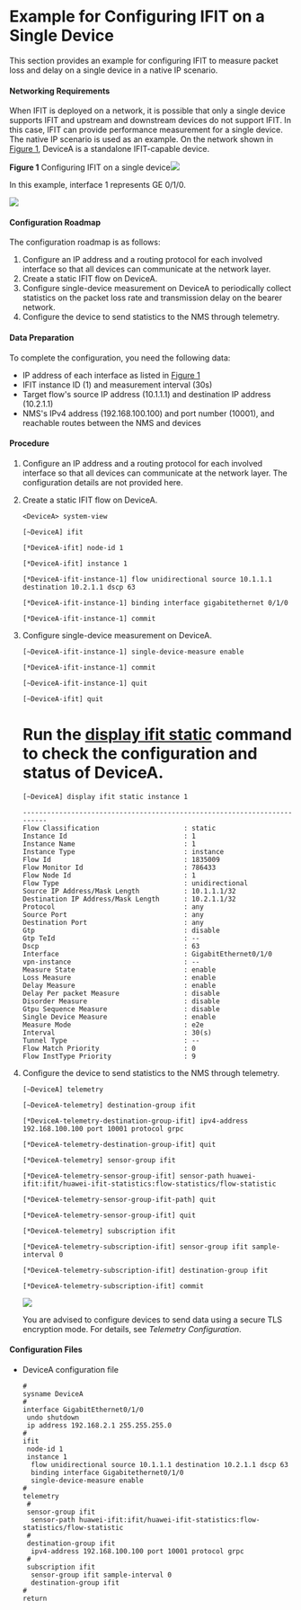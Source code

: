 Example for Configuring IFIT on a Single Device
===============================================

This section provides an example for configuring IFIT to measure packet loss and delay on a single device in a native IP scenario.

#### Networking Requirements

When IFIT is deployed on a network, it is possible that only a single device supports IFIT and upstream and downstream devices do not support IFIT. In this case, IFIT can provide performance measurement for a single device. The native IP scenario is used as an example. On the network shown in [Figure 1](#EN-US_TASK_0000001274688542__fig3691666259), DeviceA is a standalone IFIT-capable device.

**Figure 1** Configuring IFIT on a single device![](../../../../public_sys-resources/note_3.0-en-us.png) 

In this example, interface 1 represents GE 0/1/0.


  
![](figure/en-us_image_0000001340224481.png)

#### Configuration Roadmap

The configuration roadmap is as follows:

1. Configure an IP address and a routing protocol for each involved interface so that all devices can communicate at the network layer.
2. Create a static IFIT flow on DeviceA.
3. Configure single-device measurement on DeviceA to periodically collect statistics on the packet loss rate and transmission delay on the bearer network.
4. Configure the device to send statistics to the NMS through telemetry.


#### Data Preparation

To complete the configuration, you need the following data:

* IP address of each interface as listed in [Figure 1](#EN-US_TASK_0000001274688542__fig3691666259)
* IFIT instance ID (1) and measurement interval (30s)
* Target flow's source IP address (10.1.1.1) and destination IP address (10.2.1.1)
* NMS's IPv4 address (192.168.100.100) and port number (10001), and reachable routes between the NMS and devices


#### Procedure

1. Configure an IP address and a routing protocol for each involved interface so that all devices can communicate at the network layer. The configuration details are not provided here.
2. Create a static IFIT flow on DeviceA.
   
   
   ```
   <DeviceA> system-view
   ```
   ```
   [~DeviceA] ifit
   ```
   ```
   [*DeviceA-ifit] node-id 1
   ```
   ```
   [*DeviceA-ifit] instance 1
   ```
   ```
   [*DeviceA-ifit-instance-1] flow unidirectional source 10.1.1.1 destination 10.2.1.1 dscp 63
   ```
   ```
   [*DeviceA-ifit-instance-1] binding interface gigabitethernet 0/1/0
   ```
   ```
   [*DeviceA-ifit-instance-1] commit
   ```
3. Configure single-device measurement on DeviceA.
   
   
   ```
   [~DeviceA-ifit-instance-1] single-device-measure enable
   ```
   ```
   [*DeviceA-ifit-instance-1] commit
   ```
   ```
   [~DeviceA-ifit-instance-1] quit
   ```
   ```
   [~DeviceA-ifit] quit
   ```
   # Run the [**display ifit static**](cmdqueryname=display+ifit+static) command to check the configuration and status of DeviceA.
   ```
   [~DeviceA] display ifit static instance 1
   ```
   ```
   -------------------------------------------------------------------------
   Flow Classification                     : static
   Instance Id                             : 1
   Instance Name                           : 1
   Instance Type                           : instance 
   Flow Id                                 : 1835009
   Flow Monitor Id                         : 786433
   Flow Node Id                            : 1
   Flow Type                               : unidirectional
   Source IP Address/Mask Length           : 10.1.1.1/32
   Destination IP Address/Mask Length      : 10.2.1.1/32
   Protocol                                : any
   Source Port                             : any
   Destination Port                        : any
   Gtp                                     : disable
   Gtp TeId                                : --
   Dscp                                    : 63
   Interface                               : GigabitEthernet0/1/0
   vpn-instance                            : --
   Measure State                           : enable
   Loss Measure                            : enable
   Delay Measure                           : enable
   Delay Per packet Measure                : disable
   Disorder Measure                        : disable
   Gtpu Sequence Measure                   : disable
   Single Device Measure                   : enable
   Measure Mode                            : e2e
   Interval                                : 30(s)
   Tunnel Type                             : --
   Flow Match Priority                     : 0
   Flow InstType Priority                  : 9
   ```
4. Configure the device to send statistics to the NMS through telemetry.
   
   
   ```
   [~DeviceA] telemetry
   ```
   ```
   [~DeviceA-telemetry] destination-group ifit
   ```
   ```
   [*DeviceA-telemetry-destination-group-ifit] ipv4-address 192.168.100.100 port 10001 protocol grpc
   ```
   ```
   [*DeviceA-telemetry-destination-group-ifit] quit
   ```
   ```
   [*DeviceA-telemetry] sensor-group ifit
   ```
   ```
   [*DeviceA-telemetry-sensor-group-ifit] sensor-path huawei-ifit:ifit/huawei-ifit-statistics:flow-statistics/flow-statistic
   ```
   ```
   [*DeviceA-telemetry-sensor-group-ifit-path] quit
   ```
   ```
   [*DeviceA-telemetry-sensor-group-ifit] quit
   ```
   ```
   [*DeviceA-telemetry] subscription ifit
   ```
   ```
   [*DeviceA-telemetry-subscription-ifit] sensor-group ifit sample-interval 0
   ```
   ```
   [*DeviceA-telemetry-subscription-ifit] destination-group ifit
   ```
   ```
   [*DeviceA-telemetry-subscription-ifit] commit
   ```
   ![](../../../../public_sys-resources/note_3.0-en-us.png) 
   
   You are advised to configure devices to send data using a secure TLS encryption mode. For details, see *Telemetry Configuration*.

#### Configuration Files

* DeviceA configuration file
  
  ```
  #
  sysname DeviceA
  #               
  interface GigabitEthernet0/1/0
   undo shutdown  
   ip address 192.168.2.1 255.255.255.0
  #
  ifit
   node-id 1
   instance 1
    flow unidirectional source 10.1.1.1 destination 10.2.1.1 dscp 63
    binding interface Gigabitethernet0/1/0
    single-device-measure enable
  #
  telemetry
   #
   sensor-group ifit
    sensor-path huawei-ifit:ifit/huawei-ifit-statistics:flow-statistics/flow-statistic
   #
   destination-group ifit
    ipv4-address 192.168.100.100 port 10001 protocol grpc
   #
   subscription ifit
    sensor-group ifit sample-interval 0
    destination-group ifit
  #               
  return 
  ```